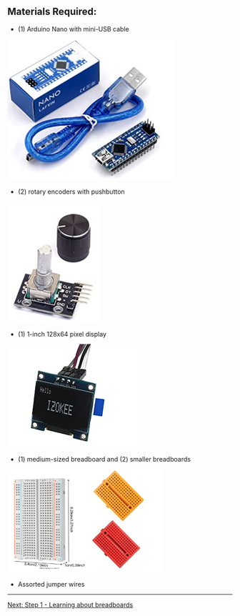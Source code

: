 ## Materials Required:

- (1) Arduino Nano with mini-USB cable

![Arduino Nano](../images/arduino-nano.png)

- (2) rotary encoders with pushbutton

![Rotary Encoder](../images/rotary-encoder.png)

- (1) 1-inch 128x64 pixel display

![OLED Display](../images/oled-display.png)

- (1) medium-sized breadboard and (2) smaller breadboards

![Breadboards](../images/breadboards.png)

- Assorted jumper wires


----------

[Next: Step 1 - Learning about breadboards](./step1.md)